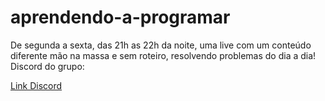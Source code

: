 # aprendendo-a-programar

De segunda a sexta, das 21h as 22h da noite, uma live com um conteúdo diferente mão na massa e sem roteiro, resolvendo problemas do dia a dia!
Discord do grupo: 

<a href="https://discord.gg/WQ7BURnDCJ"> Link Discord </a>
